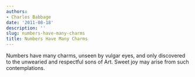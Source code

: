 ```yaml
---
authors:
- Charles Babbage
date: '2011-08-18'
description: ''
slug: numbers-have-many-charms
title: Numbers Have Many Charms
---
```

Numbers have many charms, unseen by vulgar eyes, and only discovered to the unwearied and respectful sons of Art. Sweet joy may arise from such contemplations.




